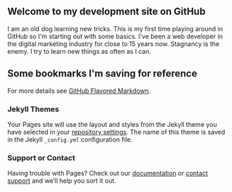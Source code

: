 ## Welcome to my development site on GitHub

I am an old dog learning new tricks. This is my first time playing around in GitHub so I'm starting out with some basics. I've been a web developer in the digital marketing industry for close to 15 years now. Stagnancy is the enemy. I try to learn new things as often as I can. 

## Some bookmarks I'm saving for reference

For more details see [GitHub Flavored Markdown](https://guides.github.com/features/mastering-markdown/).

### Jekyll Themes

Your Pages site will use the layout and styles from the Jekyll theme you have selected in your [repository settings](https://github.com/krisalis903/krisalis903.github.io/settings). The name of this theme is saved in the Jekyll `_config.yml` configuration file.

### Support or Contact

Having trouble with Pages? Check out our [documentation](https://help.github.com/categories/github-pages-basics/) or [contact support](https://github.com/contact) and we’ll help you sort it out.
